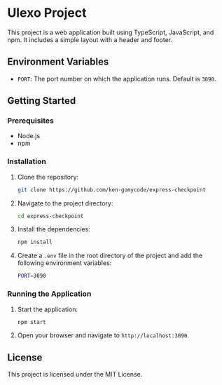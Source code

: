 # Ulexo Project

This project is a web application built using TypeScript, JavaScript, and npm. It includes a simple layout with a header and footer.

## Environment Variables

- `PORT`: The port number on which the application runs. Default is `3090`.

## Getting Started

### Prerequisites

- Node.js
- npm

### Installation

1. Clone the repository:
    ```sh
    git clone https://github.com/ken-gomycode/express-checkpoint
    ```
2. Navigate to the project directory:
    ```sh
    cd express-checkpoint
    ```
3. Install the dependencies:
    ```sh
    npm install
    ```
4. Create a `.env` file in the root directory of the project and add the following environment variables:
    ```sh
    PORT=3090
    ```

### Running the Application

1. Start the application:
    ```sh
    npm start
    ```
2. Open your browser and navigate to `http://localhost:3090`.

## License

This project is licensed under the MIT License.
